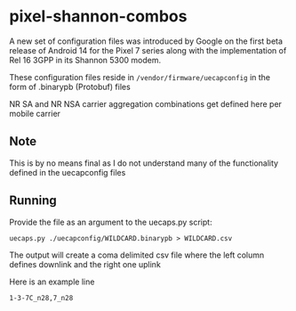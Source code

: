# pixel-shannon-combos
A new set of configuration files was introduced by Google on the first beta release of Android 14 for the Pixel 7 series along with the implementation of Rel 16 3GPP in its Shannon 5300 modem.

These configuration files reside in `/vendor/firmware/uecapconfig` in the form of .binarypb (Protobuf) files

NR SA and NR NSA carrier aggregation combinations get defined here per mobile carrier

## Note
This is by no means final as I do not understand many of the functionality defined in the uecapconfig files

## Running
Provide the file as an argument to the uecaps.py script:

`uecaps.py ./uecapconfig/WILDCARD.binarypb > WILDCARD.csv`

The output will create a coma delimited csv file where the left column defines downlink and the right one uplink

Here is an example line

`1-3-7C_n28,7_n28`
